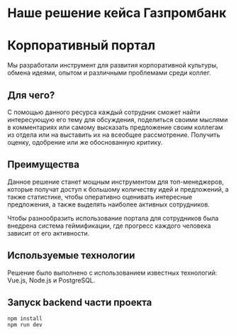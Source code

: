 # Наше решение кейса Газпромбанк 
# Корпоративный портал

Мы разработали инструмент для развития корпоративной культуры, обмена идеями, опытом и различными проблемами среди коллег. 

## Для чего?

С помощью данного ресурса каждый сотрудник сможет найти интересующую его тему для обсуждения, поделиться своими мыслями в комментариях или самому высказать предложение своим коллегам из отдела или на выставить их на всеобщее рассмотрение. Получить оценку, одобрение или же обоснованную критику.

## Преимущества

Данное решение станет мощным инструментом для топ-менеджеров, которые получат доступ к большому количеству идей и предложений, а также статистике, чтобы оперативно оценивать интересные предложения, а также выделять наиболее активных сотрудников. 

Чтобы разнообразить использование портала для сотрудников была внедрена система геймификации, где прогресс каждого человека зависит от его активности. 

## Используемые технологии

Решение было выполнено с использованием известных технологий: Vue.js, Node.js и PostgreSQL.

## Запуск backend части проекта
```
npm install
npm run dev
```
